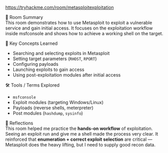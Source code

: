 https://tryhackme.com/room/metasploitexploitation

📘 Room Summary  
This room demonstrates how to use Metasploit to exploit a vulnerable service and gain initial access. It focuses on the exploitation workflow inside msfconsole and shows how to achieve a working shell on the target.

🧠 Key Concepts Learned
- Searching and selecting exploits in Metasploit
- Setting target parameters (`RHOST`, `RPORT`)
- Configuring payloads
- Launching exploits to gain access
- Using post-exploitation modules after initial access

🛠️ Tools / Terms Explored
- `msfconsole`
- Exploit modules (targeting Windows/Linux)
- Payloads (reverse shells, meterpreter)
- Post modules (`hashdump`, `sysinfo`)

💬 Reflections  
This room helped me practice the **hands-on workflow** of exploitation. Seeing an exploit run and give me a shell made the process very clear. It reinforced that **enumeration + correct exploit selection** are critical — Metasploit does the heavy lifting, but I need to supply good recon data.
